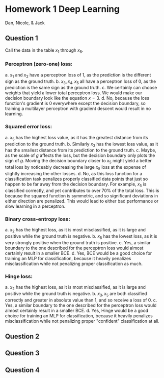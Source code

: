 # Homework 1 Deep Learning
Dan, Nicole, & Jack

## Question 1

Call the data in the table $x_1$ through $x_5$.

### Perceptron (zero-one) loss:
a. $x_1$ and $x_2$ have a perceptron loss of $1$, as the prediction is the different sign as the ground truth.
b. $x_3, x_4, x_5$ all have a perceptron loss of $0$, as the prediction is the same sign as the ground truth.
c. We certainly can choose weights that yield a lower total perceptron loss. We would make our decision boundary look like the equation $x=3$.
d. No, because the loss function's gradient is $0$ everywhere except the decision boundary, so training a multilayer perceptron with gradient descent would result in no learning.

### Squared error loss:
a. $x_5$ has the highest loss value, as it has the greatest distance from its prediction to the ground truth.
b. Similarly $x_3$ has the lowest loss value, as it has the smallest distance from its prediction to the ground truth. 
c. Maybe, as the scale of $g$ affects the loss, but the decision boundary only plots the sign of $g$. Moving the decision boundary closer to $x_5$ might yield a better total loss by noticeably decreasing the large $x_5$ loss at the expense of slightly increasing the other losses. 
d. No, as this loss function for a classification task penalizes properly classified data points that just so happen to be far away from the decision boundary. For example, $x_5$ is classified correctly, and yet contributes to over 70% of the total loss. This is because the squared function is symmetric, and so significant deviations in either direction are penalized. This would lead to either bad performance or slow learning in a perceptron.

### Binary cross-entropy loss:
a. $x_2$ has the highest loss, as it is most misclassified, as it is large and positive while the ground truth is negative.
b. $x_5$ has the lowest loss, as it is very strongly positive when the ground truth is positive.
c. Yes, a similar boundary to the one described for the perceptron loss would almost certainly result in a smaller BCE.
d. Yes, BCE would be a good choice for training an MLP for classification, because it heavily penalizes misclassification while not penalizing proper classification as much.

### Hinge loss:
a. $x_2$ has the highest loss, as it is most misclassified, as it is large and positive while the ground truth is negative.
b. $x_3, x_5$ are both classified correctly and greater in absolute value than $1$, and so receive a loss of $0$.
c. Yes, a similar boundary to the one described for the perceptron loss would almost certainly result in a smaller BCE.
d. Yes, Hinge would be a good choice for training an MLP for classification, because it heavily penalizes misclassification while not penalizing proper "confident" classification at all.

## Question 2



## Question 3



## Question 4


